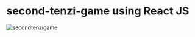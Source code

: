 # second-tenzi-game using React JS

![secondtenzigame](https://user-images.githubusercontent.com/117818230/216691147-5fe4ae58-9651-4286-899c-a056be159ff2.PNG)
